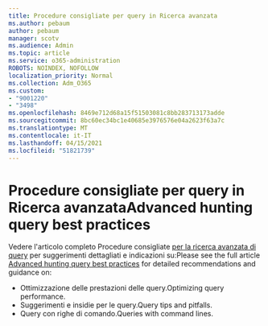 ```yaml
---
title: Procedure consigliate per query in Ricerca avanzata
ms.author: pebaum
author: pebaum
manager: scotv
ms.audience: Admin
ms.topic: article
ms.service: o365-administration
ROBOTS: NOINDEX, NOFOLLOW
localization_priority: Normal
ms.collection: Adm_O365
ms.custom:
- "9001220"
- "3498"
ms.openlocfilehash: 8469e712d68a15f51503081c8bb283713173adde
ms.sourcegitcommit: 8bc60ec34bc1e40685e3976576e04a2623f63a7c
ms.translationtype: MT
ms.contentlocale: it-IT
ms.lasthandoff: 04/15/2021
ms.locfileid: "51821739"
---
```

# <a name="advanced-hunting-query-best-practices"></a><span data-ttu-id="51344-102">Procedure consigliate per query in Ricerca avanzata</span><span class="sxs-lookup"><span data-stu-id="51344-102">Advanced hunting query best practices</span></span>

<span data-ttu-id="51344-103">Vedere l'articolo completo Procedure consigliate [per la ricerca avanzata di query](https://docs.microsoft.com/windows/security/threat-protection/microsoft-defender-atp/advanced-hunting-best-practices#optimize-query-performance) per suggerimenti dettagliati e indicazioni su:</span><span class="sxs-lookup"><span data-stu-id="51344-103">Please see the full article [Advanced hunting query best practices](https://docs.microsoft.com/windows/security/threat-protection/microsoft-defender-atp/advanced-hunting-best-practices#optimize-query-performance) for detailed recommendations and guidance on:</span></span>
- <span data-ttu-id="51344-104">Ottimizzazione delle prestazioni delle query.</span><span class="sxs-lookup"><span data-stu-id="51344-104">Optimizing query performance.</span></span>
- <span data-ttu-id="51344-105">Suggerimenti e insidie per le query.</span><span class="sxs-lookup"><span data-stu-id="51344-105">Query tips and pitfalls.</span></span>
- <span data-ttu-id="51344-106">Query con righe di comando.</span><span class="sxs-lookup"><span data-stu-id="51344-106">Queries with command lines.</span></span>



